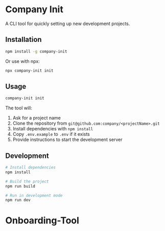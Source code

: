 # Company Init

A CLI tool for quickly setting up new development projects.

## Installation

```bash
npm install -g company-init
```

Or use with npx:

```bash
npx company-init init
```

## Usage

```bash
company-init init
```

The tool will:
1. Ask for a project name
2. Clone the repository from `git@github.com:company/<projectName>.git`
3. Install dependencies with `npm install`
4. Copy `.env.example` to `.env` if it exists
5. Provide instructions to start the development server

## Development

```bash
# Install dependencies
npm install

# Build the project
npm run build

# Run in development mode
npm run dev
```
# Onboarding-Tool
